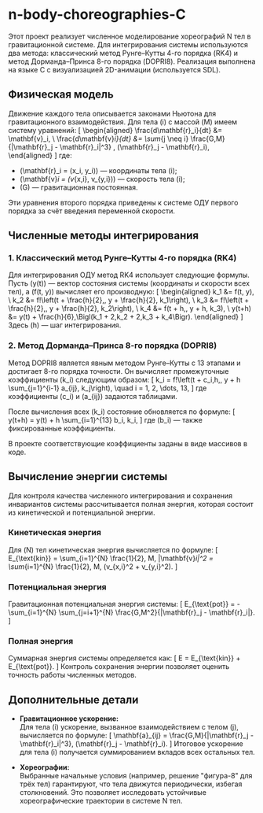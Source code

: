 # n-body-choreographies-C

Этот проект реализует численное моделирование хореографий N тел в гравитационной системе. Для интегрирования системы используются два метода: классический метод Рунге–Кутты 4-го порядка (RK4) и метод Дорманда–Принса 8-го порядка (DOPRI8). Реализация выполнена на языке C с визуализацией 2D-анимации (используется SDL).

## Физическая модель

Движение каждого тела описывается законами Ньютона для гравитационного взаимодействия. Для тела \(i\) с массой \(M\) имеем систему уравнений:
\[
\begin{aligned}
\frac{d\mathbf{r}_i}{dt} &= \mathbf{v}_i, \\
\frac{d\mathbf{v}_i}{dt} &= \sum_{j \neq i} \frac{G\,M}{\|\mathbf{r}_j - \mathbf{r}_i\|^3} \, (\mathbf{r}_j - \mathbf{r}_i),
\end{aligned}
\]
где:
- \(\mathbf{r}_i = (x_i, y_i)\) — координаты тела \(i\);
- \(\mathbf{v}_i = (v_{x,i}, v_{y,i})\) — скорость тела \(i\);
- \(G\) — гравитационная постоянная.

Эти уравнения второго порядка приведены к системе ОДУ первого порядка за счёт введения переменной скорости.

## Численные методы интегрирования

### 1. Классический метод Рунге–Кутты 4-го порядка (RK4)

Для интегрирования ОДУ метод RK4 использует следующие формулы. Пусть \(y(t)\) — вектор состояния системы (координаты и скорости всех тел), а \(f(t, y)\) вычисляет его производную:
\[
\begin{aligned}
k_1 &= f(t, y), \\
k_2 &= f\!\left(t + \frac{h}{2},\, y + \frac{h}{2}\, k_1\right), \\
k_3 &= f\!\left(t + \frac{h}{2},\, y + \frac{h}{2}\, k_2\right), \\
k_4 &= f(t + h,\, y + h\, k_3), \\
y(t+h) &= y(t) + \frac{h}{6}\,\Bigl(k_1 + 2\,k_2 + 2\,k_3 + k_4\Bigr).
\end{aligned}
\]
Здесь \(h\) — шаг интегрирования.

### 2. Метод Дорманда–Принса 8-го порядка (DOPRI8)

Метод DOPRI8 является явным методом Рунге–Кутты с 13 этапами и достигает 8-го порядка точности. Он вычисляет промежуточные коэффициенты \(k_i\) следующим образом:
\[
k_i = f\!\left(t + c_i\,h,\, y + h \sum_{j=1}^{i-1} a_{ij}\, k_j\right), \quad i = 1, 2, \dots, 13,
\]
где коэффициенты \(c_i\) и \(a_{ij}\) задаются таблицами.

После вычисления всех \(k_i\) состояние обновляется по формуле:
\[
y(t+h) = y(t) + h \sum_{i=1}^{13} b_i\, k_i,
\]
где \(b_i\) — также фиксированные коэффициенты.

В проекте соответствующие коэффициенты заданы в виде массивов в коде.

## Вычисление энергии системы

Для контроля качества численного интегрирования и сохранения инвариантов системы рассчитывается полная энергия, которая состоит из кинетической и потенциальной энергии.

### Кинетическая энергия

Для \(N\) тел кинетическая энергия вычисляется по формуле:
\[
E_{\text{kin}} = \sum_{i=1}^{N} \frac{1}{2}\, M\, \|\mathbf{v}_i\|^2 = \sum_{i=1}^{N} \frac{1}{2}\, M\, (v_{x,i}^2 + v_{y,i}^2).
\]

### Потенциальная энергия

Гравитационная потенциальная энергия системы:
\[
E_{\text{pot}} = - \sum_{i=1}^{N} \sum_{j=i+1}^{N} \frac{G\,M^2}{\|\mathbf{r}_j - \mathbf{r}_i\|}.
\]

### Полная энергия

Суммарная энергия системы определяется как:
\[
E = E_{\text{kin}} + E_{\text{pot}}.
\]
Контроль сохранения энергии позволяет оценить точность работы численных методов.

## Дополнительные детали

- **Гравитационное ускорение:**  
  Для тела \(i\) ускорение, вызванное взаимодействием с телом \(j\), вычисляется по формуле:
  \[
  \mathbf{a}_{ij} = \frac{G\,M}{\|\mathbf{r}_j - \mathbf{r}_i\|^3}\, (\mathbf{r}_j - \mathbf{r}_i).
  \]
  Итоговое ускорение для тела \(i\) получается суммированием вкладов всех остальных тел.

- **Хореографии:**  
  Выбранные начальные условия (например, решение "фигура-8" для трёх тел) гарантируют, что тела движутся периодически, избегая столкновений. Это позволяет исследовать устойчивые хореографические траектории в системе N тел.
